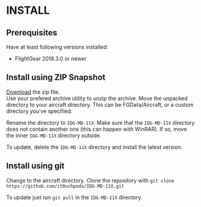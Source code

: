 # INSTALL
## Prerequisites
Have at least following versions installed:
* FlightGear 2018.3.0 or newer

## Install using ZIP Snapshot
[Download](https://github.com/it0uchpods/IDG-MD-11X/archive/master.zip) the zip file.  
Use your prefered archive utility to unzip the archive.
Move the unpacked directory to your aircraft directory. This can be FGData/Aircraft, or a custom directory you've specified.

Rename the directory to `IDG-MD-11X`.
Make sure that the `IDG-MD-11X` directory does not contain another one (this can happen with WinRAR). If so, move the inner `IDG-MD-11X` directory outside.

To update, delete the `IDG-MD-11X` directory and install the latest version.

## Install using git
Change to the aircraft directory.
Clone the repository with `git clone https://github.com/it0uchpods/IDG-MD-11X.git`

To update just run `git pull` in the `IDG-MD-11X` directory.
